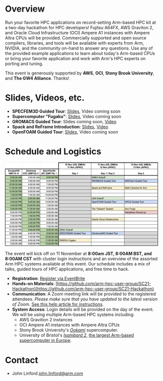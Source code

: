 # Overview

Run your favorite HPC applications on record-setting Arm-based HPC kit at a two-day hackathon for HPC developers!  Fujitsu A64FX, AWS Graviton 2, and Oracle Cloud Infrastructure (OCI) Ampere A1 instances with Ampere Altra CPUs will be provided.  Commercially supported and open source compilers, libraries, and tools will be available with experts from Arm, NVIDIA, and the community on-hand to answer any questions.  Use any of the provided example applications to learn about today's Arm-based CPUs or bring your favorite application and work with Arm's HPC experts on porting and tuning.  

This event is generously supported by **AWS**, **OCI**, **Stony Brook University**, and **The GW4 Alliance**.  Thanks!

# Slides, Videos, etc.
 * **SPECFEM3D Guided Tour**: [Slides](https://drive.google.com/file/d/11ueDwJH0pKXy2D7WXaxrUs4M-MPMuReU/view?usp=sharing), Video coming soon
 * **Supercomputer "Fugaku"**: [Slides](https://drive.google.com/file/d/1qQi9qtQVjAhw2ELrLuiVojoDP8PReXCp/view?usp=sharing), Video coming soon
 * **GROMACS Guided Tour**: Slides coming soon, [Video](https://www.youtube.com/watch?v=PBhTPpjn8QE)
 * **Spack and ReFrame Introduction**: [Slides](https://drive.google.com/file/d/18CKvnNnP9JwVLKv4k2vzJ96JwAqNKz95/view?usp=sharing), [Video](https://www.youtube.com/watch?v=E5bwCtRZmRQ)
 * **OpenFOAM Guided Tour**: [Slides](https://drive.google.com/file/d/1CRwht3mg1Uw47WENE0TOY3pys2pJHUm1/view?usp=sharing), Video coming soon



# Schedule and Logistics

![Schedule](schedule.png)

The event will kick off on 11 November at **8:00am JST, 8:00AM BST, and 8:00AM CST** with cluster login 
instructions and an overview of the assorted Arm HPC systems available at this event.
Our schedule includes a mix of talks, guided tours of HPC applications, and free time to hack.
        
 * **Registration**: [Register via EventBrite](https://www.eventbrite.com/e/arm-hpc-users-group-sc21-hackathon-registration-189172338557)
 * **Hands-on Materials**: [https://github.com/arm-hpc-user-group/SC21-Hackathon](https://github.com/arm-hpc-user-group/SC21-Hackathon)
 * **Communication**: A Zoom meeting link will be provided to the registered attendees. *Please make sure that you have updated to the latest version of Zoom.*  [See this help article for instructions](https://support.zoom.us/hc/en-us/articles/201362233-Upgrade-update-to-the-latest-version).
 * **System Access**: Login details will be provided on the day of the event.  We will be using multiple Arm-based HPC systems including:
   * AWS Gravition 2 instances
   * OCI Ampere A1 instances with Ampere Altra CPUs
   * Stony Brook University's [_Ookami_](https://www.stonybrook.edu/commcms/ookami/) supercomputer.
   * University of Bristol's [_Isambard 2_](https://gw4-isambard.github.io/docs/), [the largest Arm-based supercomputer in Europe](https://insidehpc.com/2020/02/isambard-2-at-uk-met-office-to-be-largest-arm-supercomputer-in-europe/).

# Contact

 * John Linford <john.linford@arm.com>
